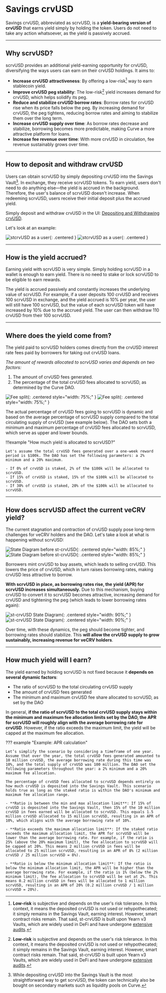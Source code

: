 <h1>Savings crvUSD</h1>

Savings crvUSD, abbreviated as scrvUSD, is a **yield-bearing version of crvUSD** that earns yield simply by holding the token. Users do not need to take any action whatsoever, as the yield is passively accrued.


---


## **Why scrvUSD?**

scrvUSD provides an additional yield-earning opportunity for crvUSD, diversifying the ways users can earn on their crvUSD holdings. It aims to:

- **Increase crvUSD attractiveness**: By offering a low-risk[^1] way to earn stablecoin yield.
- **Improve crvUSD peg stability**: The low-risk[^1] yield increases demand for crvUSD, which helps solidify its peg.
- **Reduce and stabilize crvUSD borrow rates**: Borrow rates for crvUSD rise when its price falls below the peg. By increasing demand for crvUSD, the peg tightens, reducing borrow rates and aiming to stabilize them over the long term.
- **Increase crvUSD supply over time**: As borrow rates decrease and stabilize, borrowing becomes more predictable, making Curve a more attractive platform for loans.
- **Increase fee revenue over time**: With more crvUSD in circulation, fee revenue sustainably grows over time.

[^1]: **Low-risk** is subjective and depends on the user's risk tolerance. In this context, it means the deposited crvUSD is not used or rehypothecated; it simply remains in the Savings Vault, earning interest. However, smart contract risks remain. That said, st-crvUSD is built upon Yearn v3 Vaults, which are widely used in DeFi and have undergone [extensive audits](https://github.com/yearn/yearn-vaults-v3/tree/master/audits).


---


## **How to deposit and withdraw crvUSD**

Users can obtain scrvUSD by simply depositing crvUSD into the Savings Vault[^2]. In exchange, they receive scrvUSD tokens. To earn yield, users don't need to do anything else—the yield is accrued in the background. Therefore, the user's balance of scrvUSD doesn't increase. When redeeming scrvUSD, users receive their initial deposit plus the accrued yield.

[^2]: While depositing crvUSD into the Savings Vault is the most straightforward way to get scrvUSD, the token can technically also be bought on secondary markets such as liquidity pools on Curve.

Simply deposit and withdraw crvUSD in the UI: [Depositing and Withdrawing crvUSD](tbd).

Let's look at an example:

![stcrvUSD as a user](../images/scrvusd/scrvusd_as_a_user_light.svg#only-light){: .centered }
![stcrvUSD as a user](../images/scrvusd/scrvusd_as_a_user_dark.svg#only-dark){: .centered }


---


## **How is the yield accrued?**

Earning yield with scrvUSD is very simple. Simply holding scrvUSD in a wallet is enough to earn yield. There is no need to stake or lock scrvUSD to be eligible to earn rewards.

The yield is accrued passively and constantly increases the underlying value of scrvUSD. For example, if a user deposits 100 crvUSD and receives 100 scrvUSD in exchange, and the yield accrued is 10% per year, the user will still have 100 scrvUSD, but the value of each scrvUSD token will have increased by 10% due to the accrued yield. The user can then withdraw 110 crvUSD from their 100 scrvUSD.


---


## **Where does the yield come from?**

The yield paid to scrvUSD holders comes directly from the crvUSD interest rate fees paid by borrowers for taking out crvUSD loans.

*The amount of rewards allocated to scrvUSD varies and depends on two factors:*

1. The amount of crvUSD fees generated.
2. The percentage of the total crvUSD fees allocated to scrvUSD, as determined by the Curve DAO.

![Fee split](../images/scrvusd/scrvusd_fee_split_light.svg#only-light){: .centered style="width: 75%;" }
![Fee split](../images/scrvusd/scrvusd_fee_split_dark.svg#only-dark){: .centered style="width: 75%;" }

The actual percentage of crvUSD fees going to scrvUSD is dynamic and based on the average percentage of scrvUSD supply compared to the total circulating supply of crvUSD (see example below). The DAO sets both a minimum and maximum percentage of crvUSD fees allocated to scrvUSD, which serve as upper and lower bounds.

!!!example "How much yield is allocated to scrvUSD?"

    Let's assume the total crvUSD fees generated over a one-week reward period is $100k. The DAO has set the following parameters: a 2% minimum and a 20% maximum.

    - If 0% of crvUSD is staked, 2% of the $100k will be allocated to scrvUSD.
    - If 15% of crvUSD is staked, 15% of the $100k will be allocated to scrvUSD.
    - If 30% of crvUSD is staked, 20% of the $100k will be allocated to scrvUSD.


---


## **How does scrvUSD affect the current veCRV yield?**

The current stagnation and contraction of crvUSD supply pose long-term challenges for veCRV holders and the DAO. Let's take a look at what is happening without scrvUSD:

![State Diagram before st-crvUSD](../images/scrvusd/before_light.svg#only-light){: .centered style="width: 85%;" }
![State Diagram before st-crvUSD](../images/scrvusd/before_dark.svg#only-dark){: .centered style="width: 85%;" }

Borrowers mint crvUSD to buy assets, which leads to selling crvUSD. This lowers the price of crvUSD, which in turn raises borrowing rates, making crvUSD less attractive to borrow.

**With scrvUSD in place, as borrowing rates rise, the yield (APR) for scrvUSD increases simultaneously.** Due to this mechanism, buying crvUSD to convert it to scrvUSD becomes attractive, increasing demand for crvUSD and tightening the peg (which leads to lower borrowing rates again):

![st-crvUSD State Diagram](../images/scrvusd/scrvusd_light.svg#only-light){: .centered style="width: 90%;" }
![st-crvUSD State Diagram](../images/scrvusd/scrvusd_dark.svg#only-dark){: .centered style="width: 90%;" }

Over time, with these dynamics, the peg should become tighter, and borrowing rates should stabilize. This **will allow the crvUSD supply to grow sustainably, increasing revenue for veCRV holders**.


---


## **How much yield will I earn?**

The yield earned by holding scrvUSD is not fixed because it **depends on several dynamic factors**:

- The ratio of scrvUSD to the total circulating crvUSD supply
- The amount of crvUSD fees generated
- The minimum and maximum crvUSD fee share allocated to scrvUSD, as set by the DAO

In general, **if the ratio of scrvUSD to the total crvUSD supply stays within the minimum and maximum fee allocation limits set by the DAO, the APR for scrvUSD will roughly align with the average borrowing rate for crvUSD**. However, if the ratio exceeds the maximum limit, the yield will be capped at the maximum fee allocation.

??? example "Example: APR calculation"

    Let’s simplify the scenario by considering a timeframe of one year. Assume that over the year, the total crvUSD fees generated amounted to 10 million crvUSD, the average borrowing rate during this time was 10%, and the total supply of crvUSD was 100 million. The DAO set the following parameters throughout the year: a 2% minimum and a 20% maximum fee allocation.

    The percentage of crvUSD fees allocated to scrvUSD depends entirely on how much crvUSD is deposited into the Savings Vault. This scenario holds true as long as the staked ratio is within the DAO's minimum and maximum fee allocation range.

    - **Ratio is between the min and max allocation limit**: If 15% of crvUSD is deposited into the Savings Vault, then 15% of the 10 million crvUSD in fees earned will be allocated to scrvUSD. This equals 1.5 million crvUSD allocated to 15 million scrvUSD, resulting in an APR of 10%, which aligns with the average borrowing rate of 10%.

    - **Ratio exceeds the maximum allocation limit**: If the staked ratio exceeds the maximum allocation limit, the APR for scrvUSD will be lower than the average borrowing rate. For example, if the ratio is 25% (above the 20% maximum limit), the fee allocation to scrvUSD will be capped at 20%. This means 2 million crvUSD in fees will be allocated to 25 million scrvUSD, resulting in an APR of 8% (2 million crvUSD / 25 million scrvUSD = 8%).

    - **Ratio is below the minimum allocation limit**: If the ratio is below the minimum allocation limit, the APR will be higher than the average borrowing rate. For example, if the ratio is 1% (below the 2% minimum limit), the fee allocation to scrvUSD will be set at 2%. This means 0.2 million crvUSD in fees will be allocated to 1 million scrvUSD, resulting in an APR of 20% (0.2 million crvUSD / 1 million scrvUSD = 20%).
